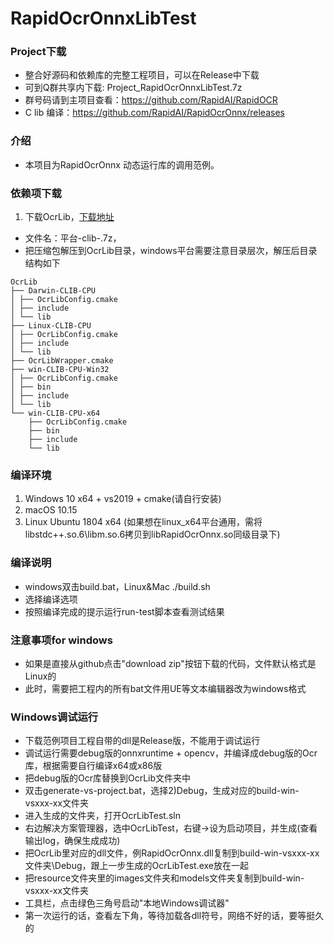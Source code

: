 # RapidOcrOnnxLibTest

### Project下载

* 整合好源码和依赖库的完整工程项目，可以在Release中下载
* 可到Q群共享内下载: Project_RapidOcrOnnxLibTest.7z
* 群号码请到主项目查看：https://github.com/RapidAI/RapidOCR
* C lib 编译：https://github.com/RapidAI/RapidOcrOnnx/releases

### 介绍

* 本项目为RapidOcrOnnx 动态运行库的调用范例。

### 依赖项下载

1. 下载OcrLib，[下载地址](https://github.com/RapidAI/RapidOcrOnnx/releases)

* 文件名：平台-clib-.7z，
* 把压缩包解压到OcrLib目录，windows平台需要注意目录层次，解压后目录结构如下

```
OcrLib
├── Darwin-CLIB-CPU
│ ├── OcrLibConfig.cmake
│ ├── include
│ └── lib
├── Linux-CLIB-CPU
│ ├── OcrLibConfig.cmake
│ ├── include
│ └── lib
├── OcrLibWrapper.cmake
├── win-CLIB-CPU-Win32
│ ├── OcrLibConfig.cmake
│ ├── bin
│ ├── include
│ └── lib
└── win-CLIB-CPU-x64
    ├── OcrLibConfig.cmake
    ├── bin
    ├── include
    └── lib
```

### 编译环境

1. Windows 10 x64 + vs2019 + cmake(请自行安装)
2. macOS 10.15
3. Linux Ubuntu 1804 x64 (如果想在linux_x64平台通用，需将libstdc++.so.6\libm.so.6拷贝到libRapidOcrOnnx.so同级目录下)

### 编译说明

* windows双击build.bat，Linux&Mac ./build.sh
* 选择编译选项
* 按照编译完成的提示运行run-test脚本查看测试结果

### 注意事项for windows

* 如果是直接从github点击"download zip"按钮下载的代码，文件默认格式是Linux的
* 此时，需要把工程内的所有bat文件用UE等文本编辑器改为windows格式

### Windows调试运行

* 下载范例项目工程自带的dll是Release版，不能用于调试运行
* 调试运行需要debug版的onnxruntime + opencv，并编译成debug版的Ocr库，根据需要自行编译x64或x86版
* 把debug版的Ocr库替换到OcrLib文件夹中
* 双击generate-vs-project.bat，选择2)Debug，生成对应的build-win-vsxxx-xx文件夹
* 进入生成的文件夹，打开OcrLibTest.sln
* 右边解决方案管理器，选中OcrLibTest，右键->设为启动项目，并生成(查看输出log，确保生成成功)
* 把OcrLib里对应的dll文件，例RapidOcrOnnx.dll复制到build-win-vsxxx-xx文件夹\Debug，跟上一步生成的OcrLibTest.exe放在一起
* 把resource文件夹里的images文件夹和models文件夹复制到build-win-vsxxx-xx文件夹
* 工具栏，点击绿色三角号启动"本地Windows调试器"
* 第一次运行的话，查看左下角，等待加载各dll符号，网络不好的话，要等挺久的
